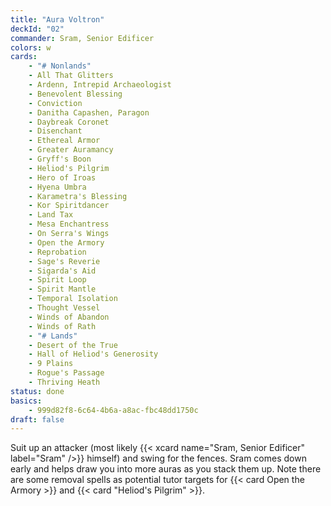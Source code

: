 ```yaml
---
title: "Aura Voltron"
deckId: "02"
commander: Sram, Senior Edificer
colors: w
cards:
    - "# Nonlands"
    - All That Glitters
    - Ardenn, Intrepid Archaeologist
    - Benevolent Blessing
    - Conviction
    - Danitha Capashen, Paragon
    - Daybreak Coronet
    - Disenchant
    - Ethereal Armor
    - Greater Auramancy
    - Gryff's Boon
    - Heliod's Pilgrim
    - Hero of Iroas
    - Hyena Umbra
    - Karametra's Blessing
    - Kor Spiritdancer
    - Land Tax
    - Mesa Enchantress
    - On Serra's Wings
    - Open the Armory
    - Reprobation
    - Sage's Reverie
    - Sigarda's Aid
    - Spirit Loop
    - Spirit Mantle
    - Temporal Isolation
    - Thought Vessel
    - Winds of Abandon
    - Winds of Rath
    - "# Lands"
    - Desert of the True
    - Hall of Heliod's Generosity
    - 9 Plains
    - Rogue's Passage
    - Thriving Heath
status: done
basics:
    - 999d82f8-6c64-4b6a-a8ac-fbc48dd1750c
draft: false
---
```


Suit up an attacker (most likely {{< xcard name="Sram, Senior Edificer" label="Sram" />}} himself) and swing for the fences. Sram comes down early and helps draw you into more auras as you stack them up. Note there are some removal spells as potential tutor targets for {{< card Open the Armory >}} and {{< card "Heliod's Pilgrim" >}}.
